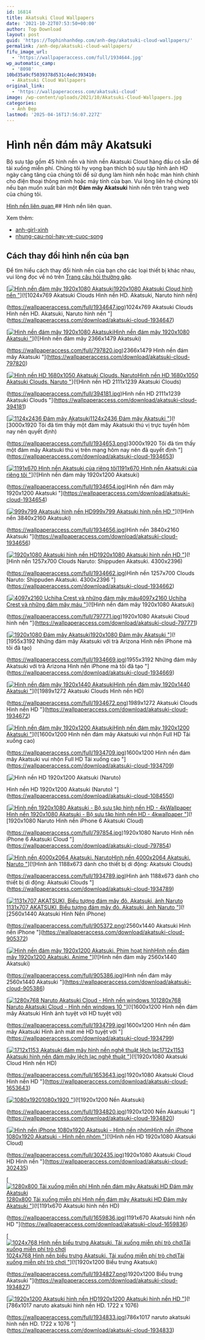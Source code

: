```yaml
---
id: 16814
title: Akatsuki Cloud Wallpapers
date: '2021-10-22T07:53:50+00:00'
author: Top Download
layout: post
guid: 'https://Tophinhanhdep.com/anh-dep/akatsuki-cloud-wallpapers/'
permalink: /anh-dep/akatsuki-cloud-wallpapers/
fifu_image_url:
  - 'https://wallpaperaccess.com/full/1934644.jpg'
wp_automatic_camp:
  - '8098'
10bd35a9cf5039378d531c4edc393410:
  - Akatsuki Cloud Wallpapers
original_link:
  - 'https://wallpaperaccess.com/akatsuki-cloud'
image: /wp-content/uploads/2021/10/Akatsuki-Cloud-Wallpapers.jpg
categories:
  - Ảnh Đẹp
lastmod: '2025-04-16T17:56:07.227Z'
---
```

# Hình nền đám mây Akatsuki

Bộ sưu tập gồm 45 hình nền và hình nền Akatsuki Cloud hàng đầu có sẵn để tải xuống miễn phí. Chúng tôi hy vọng bạn thích bộ sưu tập hình ảnh HD ngày càng tăng của chúng tôi để sử dụng làm hình nền hoặc màn hình chính cho điện thoại thông minh hoặc máy tính của bạn. Vui lòng liên hệ chúng tôi nếu bạn muốn xuất bản một **Đám mây Akatsuki** hình nền trên trang web của chúng tôi.

[Hình nền liên quan ](#related) ## Hình nền liên quan.

   
 Xem thêm:

   
- [anh-girl-xinh](https://tophinhanhdep.com/gai-xinh/anh-girl-xinh/)
- [nhung-cau-noi-hay-ve-cuoc-song](https://tophinhanhdep.com/nhung-cau-noi-hay/nhung-cau-noi-hay-ve-cuoc-song/)

## Cách thay đổi hình nền của bạn

Để tìm hiểu cách thay đổi hình nền của bạn cho các loại thiết bị khác nhau, vui lòng đọc về nó trên [Trang câu hỏi thường gặp](https://tophinhanhdep.com/faq/).

   
[[![Hình nền đám mây 1920x1080 Akatsuki](https://wallpaperaccess.com/full/1934644.jpg)1920x1080 Akatsuki Cloud hình nền "](https://wallpaperaccess.com/download/akatsuki-cloud-1934644)](![1024x769 Akatsuki Clouds Hình nền HD.  Akatsuki, Naruto hình nền)

(https://wallpaperaccess.com/full/1934647.jpg)1024x769 Akatsuki Clouds Hình nền HD. Akatsuki, Naruto hình nền "](https://wallpaperaccess.com/download/akatsuki-cloud-1934647)

[[![Hình nền đám mây 1920x1080 Akatsuki](https://wallpaperaccess.com/full/1659829.jpg)Hình nền đám mây 1920x1080 Akatsuki "](https://wallpaperaccess.com/download/akatsuki-cloud-1659829)](![Hình nền đám mây 2366x1479 Akatsuki)

(https://wallpaperaccess.com/full/797820.jpg)2366x1479 Hình nền đám mây Akatsuki "](https://wallpaperaccess.com/download/akatsuki-cloud-797820)

[[![Hình nền HD 1680x1050 Akatsuki Clouds.  Naruto](https://wallpaperaccess.com/full/797793.jpg)Hình nền HD 1680x1050 Akatsuki Clouds. Naruto "](https://wallpaperaccess.com/download/akatsuki-cloud-797793)](![Hình nền HD 2111x1239 Akatsuki Clouds)

(https://wallpaperaccess.com/full/394181.jpg)Hình nền HD 2111x1239 Akatsuki Clouds "](https://wallpaperaccess.com/download/akatsuki-cloud-394181)

[[![1124x2436 Đám mây Akatsuki](https://wallpaperaccess.com/full/1934652.jpg)1124x2436 Đám mây Akatsuki "](https://wallpaperaccess.com/download/akatsuki-cloud-1934652)](![3000x1920 Tôi đã tìm thấy một đám mây Akatsuki thú vị trực tuyến hôm nay nên quyết định)

(https://wallpaperaccess.com/full/1934653.png)3000x1920 Tôi đã tìm thấy một đám mây Akatsuki thú vị trên mạng hôm nay nên đã quyết định "](https://wallpaperaccess.com/download/akatsuki-cloud-1934653)

[[![1191x670 Hình nền Akatsuki của riêng tôi](https://wallpaperaccess.com/full/302323.jpg)1191x670 Hình nền Akatsuki của riêng tôi "](https://wallpaperaccess.com/download/akatsuki-cloud-302323)](![Hình nền đám mây 1920x1200 Akatsuki)

(https://wallpaperaccess.com/full/1934654.jpg)Hình nền đám mây 1920x1200 Akatsuki "](https://wallpaperaccess.com/download/akatsuki-cloud-1934654)

[[![999x799 Akatsuki hình nền HD](https://wallpaperaccess.com/full/1934655.jpg)999x799 Akatsuki hình nền HD "](https://wallpaperaccess.com/download/akatsuki-cloud-1934655)](![Hình nền 3840x2160 Akatsuki)

(https://wallpaperaccess.com/full/1934656.jpg)Hình nền 3840x2160 Akatsuki "](https://wallpaperaccess.com/download/akatsuki-cloud-1934656)

[[![1920x1080 Akatsuki hình nền HD](https://wallpaperaccess.com/full/1934661.jpg)1920x1080 Akatsuki hình nền HD "](https://wallpaperaccess.com/download/akatsuki-cloud-1934661)](![Hình nền 1257x700 Clouds Naruto: Shippuden Akatsuki.  4300x2396)

(https://wallpaperaccess.com/full/1934662.jpg)Hình nền 1257x700 Clouds Naruto: Shippuden Akatsuki. 4300x2396 "](https://wallpaperaccess.com/download/akatsuki-cloud-1934662)

[[![4097x2160 Uchiha Crest và những đám mây máu](https://wallpaperaccess.com/full/1934663.png)4097x2160 Uchiha Crest và những đám mây máu "](https://wallpaperaccess.com/download/akatsuki-cloud-1934663)](![Hình nền đám mây 1920x1080 Akatsuki)

(https://wallpaperaccess.com/full/797771.jpg)1920x1080 Akatsuki Cloud hình nền "](https://wallpaperaccess.com/download/akatsuki-cloud-797771)

[[![1920x1080 Đám mây Akatsuki](https://wallpaperaccess.com/full/1934665.jpg)1920x1080 Đám mây Akatsuki "](https://wallpaperaccess.com/download/akatsuki-cloud-1934665)](![1955x3192 Những đám mây Akatsuki với trà Arizona Hình nền iPhone mà tôi đã tạo)

(https://wallpaperaccess.com/full/1934669.jpg)1955x3192 Những đám mây Akatsuki với trà Arizona Hình nền iPhone mà tôi đã tạo "](https://wallpaperaccess.com/download/akatsuki-cloud-1934669)

[[![Hình nền đám mây 1920x1440 Akatsuki](https://wallpaperaccess.com/full/1934670.jpg)Hình nền đám mây 1920x1440 Akatsuki "](https://wallpaperaccess.com/download/akatsuki-cloud-1934670)](![1989x1272 Akatsuki Clouds Hình nền HD)

(https://wallpaperaccess.com/full/1934672.png)1989x1272 Akatsuki Clouds Hình nền HD "](https://wallpaperaccess.com/download/akatsuki-cloud-1934672)

[[![Hình nền đám mây 1920x1200 Akatsuki](https://wallpaperaccess.com/full/1934679.jpg)Hình nền đám mây 1920x1200 Akatsuki "](https://wallpaperaccess.com/download/akatsuki-cloud-1934679)](![1600x1200 Hình nền đám mây Akatsuki vui nhộn Full HD Tải xuống cao)

(https://wallpaperaccess.com/full/1934709.jpg)1600x1200 Hình nền đám mây Akatsuki vui nhộn Full HD Tải xuống cao "](https://wallpaperaccess.com/download/akatsuki-cloud-1934709)

[![Hình nền HD 1920x1200 Akatsuki (Naruto)](https://wallpaperaccess.com/full/1084550.png)

Hình nền HD 1920x1200 Akatsuki (Naruto) "](https://wallpaperaccess.com/download/akatsuki-cloud-1084550)

[[![Hình nền 1920x1080 Akatsuki - Bộ sưu tập hình nền HD - 4kWallpaper](https://wallpaperaccess.com/full/1934716.jpg)Hình nền 1920x1080 Akatsuki - Bộ sưu tập hình nền HD - 4kwallpaper "](https://wallpaperaccess.com/download/akatsuki-cloud-1934716)](![1920x1080 Naruto Hình nền iPhone 6 Akatsuki Cloud)

(https://wallpaperaccess.com/full/797854.jpg)1920x1080 Naruto Hình nền iPhone 6 Akatsuki Cloud "](https://wallpaperaccess.com/download/akatsuki-cloud-797854)

[[![Hình nền 4000x2064 Akatsuki.  Naruto](https://wallpaperaccess.com/full/1934729.jpg)Hình nền 4000x2064 Akatsuki. Naruto "](https://wallpaperaccess.com/download/akatsuki-cloud-1934729)](![Hình ảnh 1188x673 dành cho thiết bị di động: Akatsuki Clouds)

(https://wallpaperaccess.com/full/1934789.jpg)Hình ảnh 1188x673 dành cho thiết bị di động: Akatsuki Clouds "](https://wallpaperaccess.com/download/akatsuki-cloud-1934789)

[[![1131x707 AKATSUKI, Biểu tượng đám mây đỏ.  Akatsuki, ảnh Naruto](https://wallpaperaccess.com/full/1934791.jpg)1131x707 AKATSUKI, Biểu tượng đám mây đỏ. Akatsuki, ảnh Naruto "](https://wallpaperaccess.com/download/akatsuki-cloud-1934791)](![2560x1440 Akatsuki Hình Nền iPhone)

(https://wallpaperaccess.com/full/905372.png)2560x1440 Akatsuki Hình nền iPhone "](https://wallpaperaccess.com/download/akatsuki-cloud-905372)

[[![Hình nền đám mây 1920x1200 Akatsuki.  Phim hoạt hình](https://wallpaperaccess.com/full/1934793.jpg)Hình nền đám mây 1920x1200 Akatsuki. Anime "](https://wallpaperaccess.com/download/akatsuki-cloud-1934793)](![Hình nền đám mây 2560x1440 Akatsuki)

(https://wallpaperaccess.com/full/905386.jpg)Hình nền đám mây 2560x1440 Akatsuki "](https://wallpaperaccess.com/download/akatsuki-cloud-905386)

[[![1280x768 Naruto Akatsuki Cloud - Hình nền windows 10](https://wallpaperaccess.com/full/1934794.jpg)1280x768 Naruto Akatsuki Cloud - Hình nền windows 10 "](https://wallpaperaccess.com/download/akatsuki-cloud-1934794)](![1600x1200 Hình nền đám mây Akatsuki Hình ảnh tuyệt vời HD tuyệt vời)

(https://wallpaperaccess.com/full/1934799.jpg)1600x1200 Hình nền đám mây Akatsuki Hình ảnh mát mẻ HD tuyệt vời "](https://wallpaperaccess.com/download/akatsuki-cloud-1934799)

[[![1712x1153 Akatsuki đám mây hình nền nghệ thuật lệch lạc](https://wallpaperaccess.com/full/1934801.jpg)1712x1153 Akatsuki hình nền đám mây lệch lạc nghệ thuật "](https://wallpaperaccess.com/download/akatsuki-cloud-1934801)](![1920x1080 Akatsuki Cloud Hình nền HD)

(https://wallpaperaccess.com/full/1653643.jpg)1920x1080 Akatsuki Cloud Hình nền HD "](https://wallpaperaccess.com/download/akatsuki-cloud-1653643)

[[![1080x1920 ](https://wallpaperaccess.com/full/1934819.jpg)1080x1920 "](https://wallpaperaccess.com/download/akatsuki-cloud-1934819)](![1920x1200 Nền Akatsuki)

(https://wallpaperaccess.com/full/1934820.jpg)1920x1200 Nền Akatsuki "](https://wallpaperaccess.com/download/akatsuki-cloud-1934820)

[[![Hình nền iPhone 1080x1920 Akatsuki - Hình nền nhóm](https://wallpaperaccess.com/full/1934822.jpg)Hình nền iPhone 1080x1920 Akatsuki - Hình nền nhóm "](https://wallpaperaccess.com/download/akatsuki-cloud-1934822)](![Hình nền HD 1920x1080 Akatsuki Cloud)

(https://wallpaperaccess.com/full/302435.jpg)1920x1080 Akatsuki Cloud HD Hình nền "](https://wallpaperaccess.com/download/akatsuki-cloud-302435)

[[![1280x800 Tải xuống miễn phí Hình nền đám mây Akatsuki HD Đám mây Akatsuki](https://wallpaperaccess.com/full/1934824.jpg)1280x800 Tải xuống miễn phí Hình nền đám mây Akatsuki HD Đám mây Akatsuki "](https://wallpaperaccess.com/download/akatsuki-cloud-1934824)](![1191x670 Akatsuki hình nền HD)

(https://wallpaperaccess.com/full/1659836.jpg)1191x670 Akatsuki hình nền HD "](https://wallpaperaccess.com/download/akatsuki-cloud-1659836)

[[![1024x768 Hình nền biểu trưng Akatsuki.  Tải xuống miễn phí trò chơiTải xuống miễn phí trò chơi](https://wallpaperaccess.com/full/1934826.jpg)1024x768 Hình nền biểu trưng Akatsuki. Tải xuống miễn phí trò chơiTải xuống miễn phí trò chơi "](https://wallpaperaccess.com/download/akatsuki-cloud-1934826)](![1920x1200 Biểu trưng Akatsuki)

(https://wallpaperaccess.com/full/1934827.png)1920x1200 Biểu trưng Akatsuki "](https://wallpaperaccess.com/download/akatsuki-cloud-1934827)

[[![1920x1200 Akatsuki hình nền HD](https://wallpaperaccess.com/full/1084513.jpg)1920x1200 Akatsuki hình nền HD "](https://wallpaperaccess.com/download/akatsuki-cloud-1084513)](![786x1017 naruto akatsuki hình nền HD.  1722 x 1076)

(https://wallpaperaccess.com/full/1934833.jpg)786x1017 naruto akatsuki hình nền HD. 1722 x 1076 "](https://wallpaperaccess.com/download/akatsuki-cloud-1934833)
